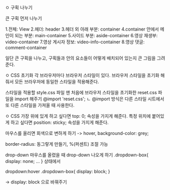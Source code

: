 ㅇ 구획 나누기

큰 구획 먼저 나누기

 1.전체: View
 2.헤더: header
 3.헤더 외 아래 부분: container
 4.container 안에서 메인이 되는 부분: main-container
 5.사이드 부분: aside-container
 6.영상 재생부: video-container
 7.영상 게시자 정보: video-info-container
 8.영상 댓글: comment-container

일단 큰 구획을 나누고, 구획들과 안의 요소들이 어떻게 배치되어 있는지 큰 그림을 그려준다.

ㅇ CSS 초기화
각 브라우저마다 브라우저 스타일이 있다.
브라우저 스타일을 초기화 해줘서 모든 브라우저에 동일한 스타일을 적용해준다.


스타일을 적용할 style.css 파일 맨 처음에 브라우저 스타일을 초기화한 reset.css 파일을 import 해주기
@import 'reset.css';
ㄴ @import 방식은 다른 스타일 시트에서 또 다른 스타일을 가져올 때 사용한다.

ㅇ CSS
가장 위에 있게 하고 싶다면
top: 0; 속성을 가지게 해준다.
특정 위치에 붙어있게 하고 싶다면
position: sticky; 속성을 가지게 해준다.

마우스를 올리면 회색으로 변하게 하기 -> hover, background-color: grey;

border-radius:  동그랗게 만들기, %(퍼센트) 조절 가능

drop-down
마우스를 올렸을 때 drop-down 나오게 하기	
.dropdown-box{
display: none;
...
}
상태에서 

dropdown:hover .dropdown-box{
    display: block;
}

-> display: block 으로 바꿔주기